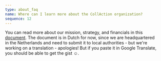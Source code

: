 ```yaml
---
type: about_faq
name: Where can I learn more about the CollAction organization?
sequence: 12
---
```

You can read more about our mission, strategy, and financials in this [document](https://drive.google.com/open?id=1syiUgEq-Or-GOfvBYY8k3fgTu5UZvLey). The document is in Dutch for now, since we are headquartered in the Netherlands and need to submit it to local authorities - but we're working on a translation - apologies! But if you paste it in Google Translate, you should be able to get the gist ☺.
